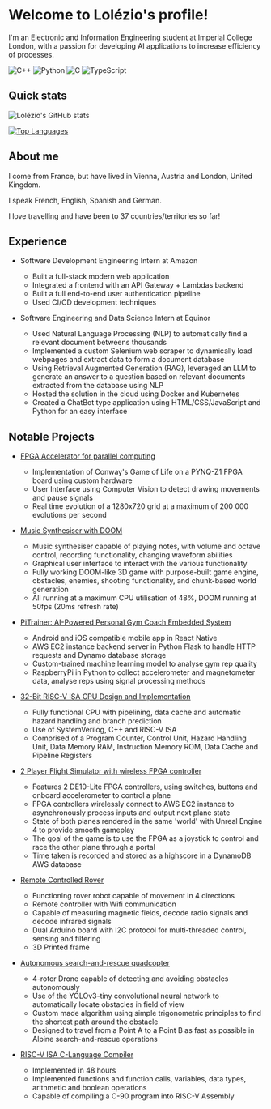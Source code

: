 # Welcome to Lolézio's profile!

I'm an Electronic and Information Engineering student at Imperial College London, with a passion for developing AI applications to increase efficiency of processes.

![C++](https://img.shields.io/badge/C%2B%2B-00599C?style=for-the-badge&logo=c%2B%2B&logoColor=white)
![Python](https://img.shields.io/badge/Python-FFD43B?style=for-the-badge&logo=python&logoColor=blue)
![C](https://img.shields.io/badge/C-00599C?style=for-the-badge&logo=c&logoColor=white)
![TypeScript](https://img.shields.io/badge/TypeScript-3178C6?style=for-the-badge&logo=typescript&logoColor=white)

## Quick stats
![Lolézio's GitHub stats](https://github-readme-stats.vercel.app/api?username=lolzio5&show_icons=true&theme=radical&hide_rank=true&hide=issues,stars)

[![Top Languages](https://github-readme-stats.vercel.app/api/top-langs/?username=lolzio5&layout=compact&theme=vision-friendly-dark)](https://github.com/anuraghazra/github-readme-stats)

## About me
I come from France, but have lived in Vienna, Austria and London, United Kingdom.

I speak French, English, Spanish and German.

I love travelling and have been to 37 countries/territories so far!

## Experience

- Software Development Engineering Intern at Amazon
  - Built a full-stack modern web application
  - Integrated a frontend with an API Gateway + Lambdas backend
  - Built a full end-to-end user authentication pipeline
  - Used CI/CD development techniques

- Software Engineering and Data Science Intern at Equinor
  - Used Natural Language Processing (NLP) to automatically find a relevant document betweens thousands
  - Implemented a custom Selenium web scraper to dynamically load webpages and extract data to form a document database
  - Using Retrieval Augmented Generation (RAG), leveraged an LLM to generate an answer to a question based on relevant documents extracted from the database using NLP
  - Hosted the solution in the cloud using Docker and Kubernetes
  - Created a ChatBot type application using HTML/CSS/JavaScript and Python for an easy interface
 
## Notable Projects
- [FPGA Accelerator for parallel computing](https://github.com/lolzio5/JABBAL)
  - Implementation of Conway's Game of Life on a PYNQ-Z1 FPGA board using custom hardware
  - User Interface using Computer Vision to detect drawing movements and pause signals
  - Real time evolution of a 1280x720 grid at a maximum of 200 000 evolutions per second
 
- [Music Synthesiser with DOOM](https://github.com/ogahector/synth_player)
  - Music synthesiser capable of playing notes, with volume and octave control, recording functionality, changing waveform abilities
  - Graphical user interface to interact with the various functionality
  - Fully working DOOM-like 3D game with purpose-built game engine, obstacles, enemies, shooting functionality, and chunk-based world generation
  - All running at a maximum CPU utilisation of 48%, DOOM running at 50fps (20ms refresh rate)

- [PiTrainer: AI-Powered Personal Gym Coach Embedded System](https://github.com/lolzio5/PiTrainer)
  - Android and iOS compatible mobile app in React Native
  - AWS EC2 instance backend server in Python Flask to handle HTTP requests and Dynamo database storage
  - Custom-trained machine learning model to analyse gym rep quality
  - RaspberryPi in Python to collect accelerometer and magnetometer data, analyse reps using signal processing methods

- [32-Bit RISC-V ISA CPU Design and Implementation](https://github.com/lolzio5/Team05-RISCV-Final)
  - Fully functional CPU with pipelining, data cache and automatic hazard handling and branch prediction
  - Use of SystemVerilog, C++ and RISC-V ISA
  - Comprised of a Program Counter, Control Unit, Hazard Handling Unit, Data Memory RAM, Instruction Memory ROM, Data Cache and Pipeline Registers
 
- [2 Player Flight Simulator with wireless FPGA controller](https://github.com/lolzio5/theflyingproject)
  - Features 2 DE10-Lite FPGA controllers, using switches, buttons and onboard accelerometer to control a plane
  - FPGA controllers wirelessly connect to AWS EC2 instance to asynchronously process inputs and output next plane state
  - State of both planes rendered in the same 'world' with Unreal Engine 4 to provide smooth gameplay
  - The goal of the game is to use the FPGA as a joystick to control and race the other plane through a portal
  - Time taken is recorded and stored as a highscore in a DynamoDB AWS database

- [Remote Controlled Rover](https://github.com/saturn691/Fyrryx)
  - Functioning rover robot capable of movement in 4 directions
  - Remote controller with Wifi communication
  - Capable of measuring magnetic fields, decode radio signals and decode infrared signals
  - Dual Arduino board with I2C protocol for multi-threaded control, sensing and filtering
  - 3D Printed frame

- [Autonomous search-and-rescue quadcopter](https://github.com/lolzio5/uavproject)
  - 4-rotor Drone capable of detecting and avoiding obstacles autonomously
  - Use of the YOLOv3-tiny convolutional neural network to automatically locate obstacles in field of view
  - Custom made algorithm using simple trigonometric principles to find the shortest path around the obstacle
  - Designed to travel from a Point A to a Point B as fast as possible in Alpine search-and-rescue operations
  
- [RISC-V ISA C-Language Compiler](https://github.com/lolzio5/c-compiler)
  - Implemented in 48 hours
  - Implemented functions and function calls, variables, data types, arithmetic and boolean operations
  - Capable of compiling a C-90 program into RISC-V Assembly
